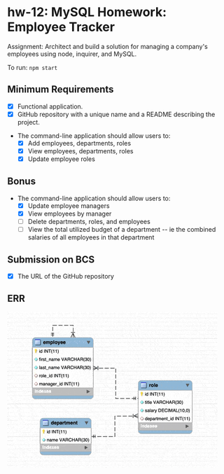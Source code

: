 # hw-12: MySQL Homework: Employee Tracker

Assignment: Architect and build a solution for managing a company's employees using node, inquirer, and MySQL.

To run: `npm start`

## Minimum Requirements
* [x] Functional application.
* [x] GitHub repository with a unique name and a README describing the project.
* The command-line application should allow users to:
  * [x] Add employees, departments, roles
  * [x] View employees, departments, roles
  * [x] Update employee roles

## Bonus
* The command-line application should allow users to:
  * [x] Update employee managers
  * [x] View employees by manager
  * [ ] Delete departments, roles, and employees
  * [ ] View the total utilized budget of a department -- ie the combined salaries of all employees in that department

## Submission on BCS
* [x] The URL of the GitHub repository

## ERR
![ERR diagram](documentation/err/hw-12_emsDB_err.gif "ERR diagram")
